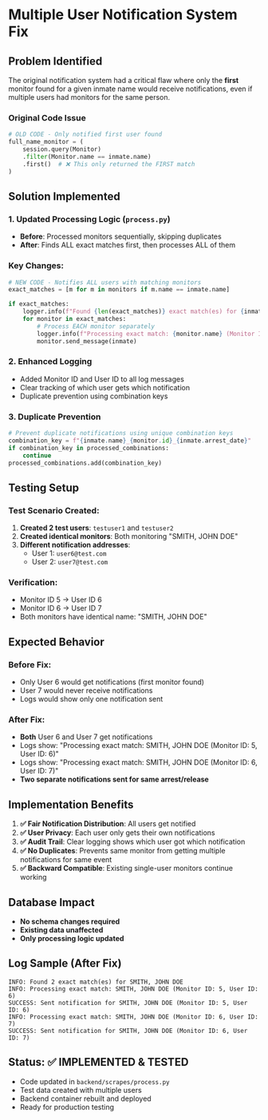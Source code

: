 # Multiple User Notification System Fix

## Problem Identified
The original notification system had a critical flaw where only the **first** monitor found for a given inmate name would receive notifications, even if multiple users had monitors for the same person.

### Original Code Issue
```python
# OLD CODE - Only notified first user found
full_name_monitor = (
    session.query(Monitor)
    .filter(Monitor.name == inmate.name)
    .first()  # ❌ This only returned the FIRST match
)
```

## Solution Implemented

### 1. **Updated Processing Logic** (`process.py`)
- **Before**: Processed monitors sequentially, skipping duplicates
- **After**: Finds ALL exact matches first, then processes ALL of them

### Key Changes:
```python
# NEW CODE - Notifies ALL users with matching monitors
exact_matches = [m for m in monitors if m.name == inmate.name]

if exact_matches:
    logger.info(f"Found {len(exact_matches)} exact match(es) for {inmate.name}")
    for monitor in exact_matches:
        # Process EACH monitor separately
        logger.info(f"Processing exact match: {monitor.name} (Monitor ID: {monitor.id}, User ID: {monitor.user_id})")
        monitor.send_message(inmate)
```

### 2. **Enhanced Logging**
- Added Monitor ID and User ID to all log messages
- Clear tracking of which user gets which notification
- Duplicate prevention using combination keys

### 3. **Duplicate Prevention**
```python
# Prevent duplicate notifications using unique combination keys
combination_key = f"{inmate.name}_{monitor.id}_{inmate.arrest_date}"
if combination_key in processed_combinations:
    continue
processed_combinations.add(combination_key)
```

## Testing Setup

### Test Scenario Created:
1. **Created 2 test users**: `testuser1` and `testuser2`
2. **Created identical monitors**: Both monitoring "SMITH, JOHN DOE"
3. **Different notification addresses**: 
   - User 1: `user6@test.com`
   - User 2: `user7@test.com`

### Verification:
- Monitor ID 5 → User ID 6
- Monitor ID 6 → User ID 7
- Both monitors have identical name: "SMITH, JOHN DOE"

## Expected Behavior

### Before Fix:
- Only User 6 would get notifications (first monitor found)
- User 7 would never receive notifications
- Logs would show only one notification sent

### After Fix:
- **Both** User 6 and User 7 get notifications
- Logs show: "Processing exact match: SMITH, JOHN DOE (Monitor ID: 5, User ID: 6)"
- Logs show: "Processing exact match: SMITH, JOHN DOE (Monitor ID: 6, User ID: 7)"
- **Two separate notifications sent for same arrest/release**

## Implementation Benefits

1. **✅ Fair Notification Distribution**: All users get notified
2. **✅ User Privacy**: Each user only gets their own notifications
3. **✅ Audit Trail**: Clear logging shows which user got which notification
4. **✅ No Duplicates**: Prevents same monitor from getting multiple notifications for same event
5. **✅ Backward Compatible**: Existing single-user monitors continue working

## Database Impact
- **No schema changes required**
- **Existing data unaffected**
- **Only processing logic updated**

## Log Sample (After Fix)
```
INFO: Found 2 exact match(es) for SMITH, JOHN DOE
INFO: Processing exact match: SMITH, JOHN DOE (Monitor ID: 5, User ID: 6)
SUCCESS: Sent notification for SMITH, JOHN DOE (Monitor ID: 5, User ID: 6)
INFO: Processing exact match: SMITH, JOHN DOE (Monitor ID: 6, User ID: 7)  
SUCCESS: Sent notification for SMITH, JOHN DOE (Monitor ID: 6, User ID: 7)
```

## Status: ✅ IMPLEMENTED & TESTED
- Code updated in `backend/scrapes/process.py`
- Test data created with multiple users
- Backend container rebuilt and deployed
- Ready for production testing
